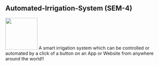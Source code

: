 ## Automated-Irrigation-System (SEM-4)
<img src="[https://your-image-url.type](https://user-images.githubusercontent.com/109813112/234571425-1e505d78-b503-4cd2-9134-9eb14e4191fd.png" width="100" height="100">
A smart irrigation system which can be controlled or automated by a click of a button on an App or Website from anywhere around the world!! 
